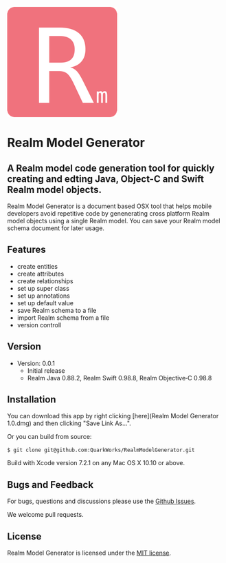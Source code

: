 ![RealmModelGenerator](images/logo.png)
# Realm Model Generator
## A Realm model code generation tool for quickly creating and edting Java, Object-C and Swift Realm model objects.

Realm Model Generator is a document based OSX tool that helps mobile developers avoid repetitive code by genenerating cross platform Realm model objects using a single Realm model. You can save your Realm model schema document for later usage.


## Features
* create entities
* create attributes
* create relationships
* set up super class
* set up annotations
* set up default value
* save Realm schema to a file
* import Realm schema from a file 
* version controll

## Version
* Version: 0.0.1
	- Initial release
	- Realm Java 0.88.2, Realm Swift 0.98.8, Realm Objective‑C 0.98.8

## Installation
You can download this app by right clicking [here](Realm Model Generator 1.0.dmg) and then clicking "Save Link As...".

Or you can build from source:
```
$ git clone git@github.com:QuarkWorks/RealmModelGenerator.git
```
Build with Xcode version 7.2.1 on any Mac OS X 10.10 or above.

## Bugs and Feedback

For bugs, questions and discussions please use the [Github Issues](https://github.com/QuarkWorks/RealmModelGenerator/issues).

We welcome pull requests.

## License

Realm Model Generator is licensed under the [MIT license](LICENSE).
